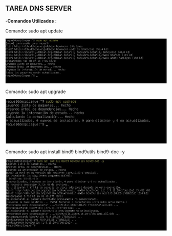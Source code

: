 ## TAREA DNS SERVER ##

-**Comandos Utilizados** :

Comando: sudo apt update

![1a.jpg](1a.jpg)

Comando: sudo apt upgrade

![1b.jpg](1b.jpg)

Comando: sudo apt install bind9 bind9utils bind9-doc -y

![1c.jpg](1c.jpg)
